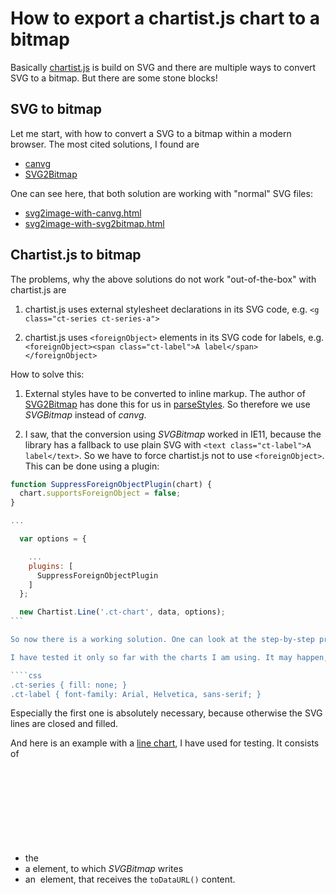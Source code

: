# How to export a chartist.js chart to a bitmap

Basically [chartist.js](https://gionkunz.github.io/chartist-js) is build on SVG and there are
multiple ways to convert SVG to a bitmap. But there are some stone blocks!

## SVG to bitmap

Let me start, with how to convert a SVG to a bitmap within a modern browser. The most cited solutions, I found are

- [canvg](https://github.com/canvg/canvg)
- [SVG2Bitmap](https://github.com/Kaiido/SVG2Bitmap)

One can see here, that both solution are working with "normal" SVG files:

- [svg2image-with-canvg.html](https://www.giraone.com/public/chartist2image/svg2image-with-canvg.html)
- [svg2image-with-svg2bitmap.html](https://www.giraone.com/public/chartist2image/svg2image-with-svg2bitmap.html)

## Chartist.js to bitmap

The problems, why the above solutions do not work "out-of-the-box" with chartist.js are

1. chartist.js uses external stylesheet declarations in its SVG code, e.g. `<g class="ct-series ct-series-a">`

2. chartist.js uses `<foreignObject>` elements in its SVG code for labels, e.g. `<foreignObject><span class="ct-label">A label</span></foreignObject>`

How to solve this:

1. External styles have to be converted to inline markup. The author of [SVG2Bitmap](https://github.com/Kaiido/SVG2Bitmap) has done this
for us in [parseStyles](https://github.com/Kaiido/SVG2Bitmap/blob/master/SVG2Bitmap.js#L261). So therefore we use *SVGBitmap* instead of *canvg*.

2. I saw, that the conversion using *SVGBitmap* worked in IE11, because the library has a fallback to use plain SVG with 
`<text class="ct-label">A label</text>`. So we have to force chartist.js not to use `<foreignObject>`. This can be done
using a plugin:

````javascript
function SuppressForeignObjectPlugin(chart) {
  chart.supportsForeignObject = false;
}

...

  var options = {

    ...
    plugins: [
      SuppressForeignObjectPlugin
    ]
  };

  new Chartist.Line('.ct-chart', data, options);
```

So now there is a working solution. One can look at the step-by-step process using this [test page](https://www.giraone.com/public/chartist2image/chartist2image-step-by-step.html)

I have tested it only so far with the charts I am using. It may happen, that one has to tweak the CSS styles a little, because the *parseStyles* function of *SVGBitmap* needs some explicit styles. For my line chart, I had to add explicitly the following styles:

````css
.ct-series { fill: none; }
.ct-label { font-family: Arial, Helvetica, sans-serif; }
````

Especially the first one is absolutely necessary, because otherwise the SVG lines are closed and filled.

And here is an example with a [line chart](https://www.giraone.com/public/chartist2image/chartist2image-with-svg2bitmap.html), I have used for testing. It consists of
- the <svg> element chartist.js is using
- a <canvas> element, to which *SVGBitmap* writes
- an <img> element, that receives the `toDataURL()` content.


